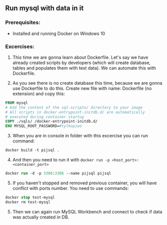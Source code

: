## Run mysql with data in it

### Prerequisites:

- Installed and running Docker on Windows 10

### Excercises:

1. This time we are gonna learn about Dockerfile. Let's say we have already created scripts by developers (which will create database, tables and populates them with test data). We can automate this with Dockerfile.

2. As you see there is no create database this time, because we are gonna use Dockerfile to do this. Create new file with name: Dockerfile (no extension) and copy this:

```Dockerfile
FROM mysql
# Add the content of the sql-scripts/ directory to your image
# All scripts in docker-entrypoint-initdb.d/ are automatically
# executed during container startup
COPY ./sqls/ /docker-entrypoint-initdb.d/
ENV MYSQL_ROOT_PASSWORD=#tylkopiwo
```

3. When you are in console in folder with this excercise you can run command:

```ps
docker build -t pijsql .
```

4. And then you need to run it with `docker run -p <host_port>:<container_port>`

```ps
docker run -d -p 3306:3306 --name pijsql pijsql
```

5. If you haven't stopped and removed previous container, you will have conflict with ports number. You need to use commands:

```ps
docker stop test-mysql
docker rm test-mysql
```

5. Then we can again run MySQL Workbench and connect to check if data was actually created in DB.
